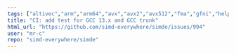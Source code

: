```yaml
---
tags: ["altivec","arm","arm64","avx","avx2","avx512","fma","gfni","help-wanted","mmx","neon","powerpc","simd","simd-intrinsics","sse","sse2","sse3","sse41","sse42","ssse3","vectorization"]
title: "CI: add test for GCC 13.x and GCC trunk"
html_url: "https://github.com/simd-everywhere/simde/issues/994"
user: "mr-c"
repo: "simd-everywhere/simde"
---
```


